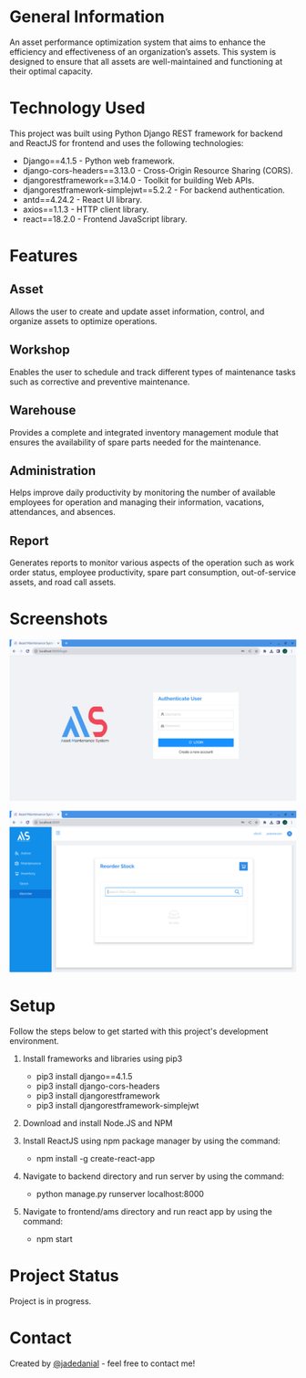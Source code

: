 # General Information

An asset performance optimization system that aims to enhance the efficiency and effectiveness of an organization’s assets. This system is designed to ensure that all assets are well-maintained and functioning at their optimal capacity.

# Technology Used

This project was built using Python Django REST framework for backend and ReactJS for frontend and uses the following technologies:

- Django==4.1.5 - Python web framework.
- django-cors-headers==3.13.0 - Cross-Origin Resource Sharing (CORS).
- djangorestframework==3.14.0 - Toolkit for building Web APIs.
- djangorestframework-simplejwt==5.2.2 - For backend authentication.
- antd==4.24.2 - React UI library.
- axios==1.1.3 - HTTP client library.
- react==18.2.0 - Frontend JavaScript library.

# Features

## Asset

Allows the user to create and update asset information, control, and organize assets to optimize operations.

## Workshop

Enables the user to schedule and track different types of maintenance tasks such as corrective and preventive maintenance.

## Warehouse

Provides a complete and integrated inventory management module that ensures the availability of spare parts needed for the maintenance.

## Administration

Helps improve daily productivity by monitoring the number of available employees for operation and managing their information, vacations, attendances, and absences.

## Report

Generates reports to monitor various aspects of the operation such as work order status, employee productivity, spare part consumption, out-of-service assets, and road call assets.

# Screenshots

![This is an image](https://github.com/jadedanial/asset-maintenance-system/blob/main/ui1.png)

![This is an image](https://github.com/jadedanial/asset-maintenance-system/blob/main/ui2.png)

# Setup

Follow the steps below to get started with this project's development environment.

1. Install frameworks and libraries using pip3

   - pip3 install django==4.1.5
   - pip3 install django-cors-headers
   - pip3 install djangorestframework
   - pip3 install djangorestframework-simplejwt

2. Download and install Node.JS and NPM

3. Install ReactJS using npm package manager by using the command:

   - npm install -g create-react-app

4. Navigate to backend directory and run server by using the command:

   - python manage.py runserver localhost:8000

5. Navigate to frontend/ams directory and run react app by using the command:

   - npm start

# Project Status

Project is in progress.

# Contact

Created by [@jadedanial](https://jadedanial.github.io/projects/) - feel free to contact me!
